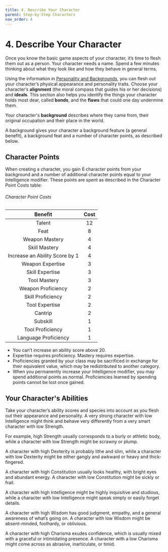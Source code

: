 ```yaml
---
title: 4. Describe Your Character
parent: Step-by-Step Characters
nav_order: 4
---
```


# 4. Describe Your Character
Once you know the basic game aspects of your character, it’s time to flesh them out as a person. Your character needs a name. Spend a few minutes thinking about what they look like and how they behave in general terms.

Using the information in [Personality and Backgrounds](http://stormchaserroleplaying.com/stormchaserRPG/PersonalityandBackgrounds/), you can flesh out your character’s physical appearance and personality traits. Choose your character’s **alignment** (the moral compass that guides his or her decisions) and **ideals**. This section also helps you identify the things your character holds most dear, called **bonds**, and the **flaws** that could one day undermine them.

Your character's **background** describes where they came from, their original occupation and their place in the world.

A background gives your character a background feature (a general benefit), a background feat and a number of character points, as described below.

## Character Points
When creating a character, you gain 6 character points from your background and a number of additional character points equal to your Intelligence modifier. These points are spent as described in the Character Point Costs table:

###### Character Point Costs

| Benefit | Cost |
|:-------:|:----:|
| Talent | 12 |
| Feat | 8 |
| Weapon Mastery | 4 |
| Skill Mastery | 4 |
| Increase an Ability Score by 1 | 4 |
| Weapon Expertise | 3 |
| Skill Expertise | 3 |
| Tool Mastery | 3 |
| Weapon Proficiency | 2 |
| Skill Proficiency | 2 |
| Tool Expertise | 2 |
| Cantrip | 2 |
| Subskill | 1 |
| Tool Proficiency | 1 |
| Language Proficiency | 1 |

* You can’t increase an ability score above 20.
* Expertise requires proficiency. Mastery requires expertise.
* Proficiencies granted by your class may be sacrificed in exchange for their equivalent value, which may be redistributed to another category.
* When you permanently increase your Intelligence modifier, you may spend additional points as normal. Proficiencies learned by spending points cannot be lost once gained.

## Your Character's Abilities
Take your character’s ability scores and species into account as you flesh out their appearance and personality. A very strong character with low Intelligence might think and behave very differently from a very smart character with low Strength.

For example, high Strength usually corresponds to a burly or athletic body, while a character with low Strength might be scrawny or plump.

A character with high Dexterity is probably lithe and slim, while a character with low Dexterity might be either gangly and awkward or heavy and thick-fingered.

A character with high Constitution usually looks healthy, with bright eyes and abundant energy. A character with low Constitution might be sickly or frail.

A character with high Intelligence might be highly inquisitive and studious, while a character with low Intelligence might speak simply or easily forget details.

A character with high Wisdom has good judgment, empathy, and a general awareness of what’s going on. A character with low Wisdom might be absent-minded, foolhardy, or oblivious.

A character with high Charisma exudes confidence, which is usually mixed with a graceful or intimidating presence. A character with a low Charisma might come across as abrasive, inarticulate, or timid.
